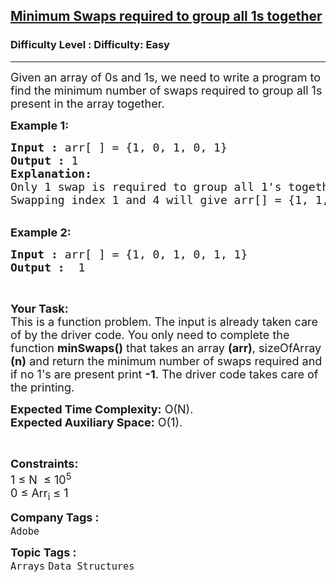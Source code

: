 <h2><a href="https://www.geeksforgeeks.org/problems/minimum-swaps-required-to-group-all-1s-together2451/1?itm_source=geeksforgeeks&itm_medium=article&itm_campaign=practice_card">Minimum Swaps required to group all 1s together</a></h2><h3>Difficulty Level : Difficulty: Easy</h3><hr><div class="problems_problem_content__Xm_eO"><p><span style="font-size:18px">Given an array of 0s and 1s, we need to write a program to find the minimum number of swaps required to group all 1s present in the array together.</span></p>

<p><span style="font-size:18px"><strong>Example 1:</strong></span></p>

<pre><span style="font-size:18px"><strong>Input :</strong> arr[ ] = {1, 0, 1, 0, 1}
<strong>Output :</strong> 1
<strong>Explanation:</strong>
Only 1 swap is required to group all 1's together. 
Swapping index 1 and 4 will give arr[] = {1, 1, 1, 0, 0}.
</span></pre>

<p><br>
<span style="font-size:18px"><strong>Example 2:</strong></span></p>

<pre><span style="font-size:18px"><strong>Input :</strong> arr[ ] = {1, 0, 1, 0, 1, 1} <strong>
Output :</strong>  1</span></pre>

<p>&nbsp;</p>

<p><span style="font-size:18px"><strong>Your Task:</strong><br>
This is a function problem. The input is already taken care of by the driver code. You only need to complete the function <strong>minSwaps()</strong> that takes an array <strong>(arr)</strong>, sizeOfArray <strong>(n)</strong>&nbsp;and return the minimum number of swaps required and if no 1's are present print <strong>-1</strong>. The driver code takes care of the printing.</span></p>

<p><span style="font-size:18px"><strong>Expected Time Complexity:</strong>&nbsp;O(N).<br>
<strong>Expected Auxiliary Space:</strong>&nbsp;O(1).</span></p>

<p>&nbsp;</p>

<p><span style="font-size:18px"><strong>Constraints:</strong><br>
1 ≤ N&nbsp; ≤ 10<sup>5</sup><br>
0 ≤ Arr<sub>i</sub> ≤ 1</span></p>
</div><p><span style=font-size:18px><strong>Company Tags : </strong><br><code>Adobe</code>&nbsp;<br><p><span style=font-size:18px><strong>Topic Tags : </strong><br><code>Arrays</code>&nbsp;<code>Data Structures</code>&nbsp;
